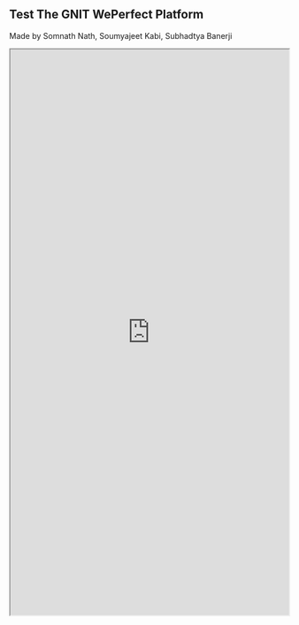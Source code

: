 ## Test The GNIT WePerfect Platform


Made by Somnath Nath, Soumyajeet Kabi, Subhadtya Banerji

<iframe width="100%" height="1024" src="https://meet.jit.si/" allow="camera;microphone" /></iframe>

